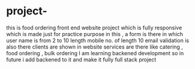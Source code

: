 # project-
this is food ordering front end website project which is fully responsive  which is made just for practice purpose
in this , a form is there in which user name is from 2 to 10 length
mobile no. of length 10
email validation is also there
clients are shown in website
services are there like catering , food ordering , bulk ordering 
I am learning backened development so in future i add backened to it and make it fully full stack project
